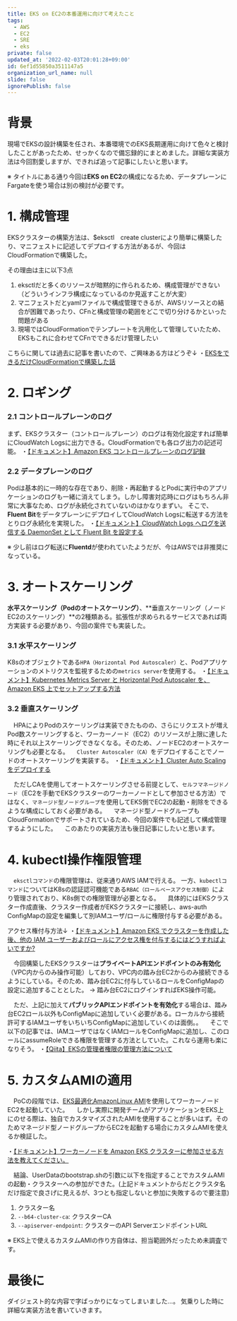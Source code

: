 ```yaml
---
title: EKS on EC2の本番運用に向けて考えたこと
tags:
  - AWS
  - EC2
  - SRE
  - eks
private: false
updated_at: '2022-02-03T20:01:28+09:00'
id: 6ef1d55850a3511147a5
organization_url_name: null
slide: false
ignorePublish: false
---
```

# 背景
現場でEKSの設計構築を任され、本番環境でのEKS長期運用に向けて色々と検討したことがあったため、せっかくなので備忘録的にまとめました。詳細な実装方法は今回割愛しますが、できれば追って記事にしたいと思います。

※ タイトルにある通り今回は**EKS on EC2**の構成になるため、データプレーンにFargateを使う場合は別の検討が必要です。

# 1. 構成管理
EKSクラスターの構築方法は、$eksctl　create clusterにより簡単に構築したり、マニフェストに記述してデプロイする方法があるが、今回はCloudFormationで構築した。

その理由は主に以下3点
1. eksctlだと多くのリソースが暗黙的に作られるため、構成管理ができない（どういうインフラ構成になっているのか見返すことが大変）
2. マニフェストだとyamlファイルで構成管理できるが、AWSリソースとの結合が困難であったり、CFnと構成管理の範囲をどこで切り分けるかといった問題がある
3. 現場ではCloudFormationでテンプレートを汎用化して管理していたため、EKSもこれに合わせてCFnでできるだけ管理したい

こちらに関しては過去に記事を書いたので、ご興味ある方はどうぞ↓
・[EKSをできるだけCloudFormationで構築した話](https://qiita.com/MAKOTO1995/items/caa951c45ee119e70a60)


# 2. ロギング
### 2.1 コントロールプレーンのログ
まず、EKSクラスター（コントロールプレーン）のログは有効化設定すれば簡単にCloudWatch Logsに出力できる。CloudFormationでも各ログ出力の記述可能。
・[【ドキュメント】Amazon EKS コントロールプレーンのログ記録](https://docs.aws.amazon.com/ja_jp/eks/latest/userguide/control-plane-logs.html)

### 2.2 データプレーンのログ
Podは基本的に一時的な存在であり、削除・再起動するとPodに実行中のアプリケーションのログも一緒に消えてしまう。しかし障害対応時にログはもちろん非常に大事なため、ログが永続化されていないのはかなりまずい。
そこで、**Fluent Bit**をデータプレーンにデプロイしてCloudWatch Logsに転送する方法をとりログ永続化を実現した。
・[【ドキュメント】CloudWatch Logs へログを送信する DaemonSet として Fluent Bit を設定する](https://docs.aws.amazon.com/ja_jp/AmazonCloudWatch/latest/monitoring/Container-Insights-setup-logs-FluentBit.html)

※ 少し前はログ転送に**Fluentd**が使われていたようだが、今はAWSでは非推奨になっている。

# 3. オートスケーリング
**水平スケーリング（Podのオートスケーリング）**、**垂直スケーリング（ノードEC2のスケーリング）**の2種類ある。拡張性が求められるサービスであれば両方実装する必要があり、今回の案件でも実装した。

### 3.1 水平スケーリング
K8sのオブジェクトである`HPA（Horizontal Pod Autoscaler）`と、Podアプリケーションのメトリクスを監視するための`metrics server`を使用する。
・[【ドキュメント】Kubernetes Metrics Server と Horizontal Pod Autoscaler を、Amazon EKS 上でセットアップする方法](https://aws.amazon.com/jp/premiumsupport/knowledge-center/eks-metrics-server-pod-autoscaler/)

### 3.2 垂直スケーリング
　HPAによりPodのスケーリングは実装できたものの、さらにリクエストが増えPod数スケーリングすると、ワーカーノード（EC2）のリソースが上限に達した時にそれ以上スケーリングできなくなる。そのため、ノードEC2のオートスケーリングも必要となる。
　`Cluster Autoscaler（CA）`をデプロイすることでノードのオートスケーリングを実装する。
・[【ドキュメント】Cluster Auto Scaling をデプロイする](https://docs.aws.amazon.com/ja_jp/eks/latest/userguide/cluster-autoscaler.html#ca-deploy)

　ただしCAを使用してオートスケーリングさせる前提として、`セルフマネージドノード`（EC2を手動でEKSクラスターのワーカーノードとして参加させる方法）ではなく、`マネージド型ノードグループ`を使用してEKS側でEC2の起動・削除をできるような構成にしておく必要がある。
　マネージド型ノードグループもCloudFormationでサポートされているため、今回の案件でも記述して構成管理するようにした。
　このあたりの実装方法も後日記事にしたいと思います。


# 4. kubectl操作権限管理
　`eksctlコマンド`の権限管理は、従来通りAWS IAMで行える。
一方、`kubectlコマンド`についてはK8sの認証認可機能である`RBAC（ロールベースアクセス制御）`により管理されており、K8s側での権限管理が必要となる。
　具体的にはEKSクラスター作成直後、クラスター作成者がEKSクラスターに接続し、aws-auth ConfigMapの設定を編集して別IAMユーザ/ロールに権限付与する必要がある。

アクセス権付与方法↓
・[【ドキュメント】Amazon EKS でクラスターを作成した後、他の IAM ユーザーおよびロールにアクセス権を付与するにはどうすればよいですか?](https://aws.amazon.com/jp/premiumsupport/knowledge-center/amazon-eks-cluster-access/)

　今回構築したEKSクラスターは**プライベートAPIエンドポイントのみ有効化**（VPC内からのみ操作可能）しており、VPC内の踏み台EC2からのみ接続できるようにしている。そのため、踏み台EC2に付与しているロールをConfigMapの設定に追加することとした。
→ 踏み台EC2にログインすればEKS操作可能。

　ただ、上記に加えて**パブリックAPIエンドポイントを有効化**する場合は、踏み台EC2ロール以外もConfigMapに追加していく必要がある。ローカルから接続許可するIAMユーザをいちいちConfigMapに追加していくのは面倒。。
　そこで以下の記事では、IAMユーザではなくIAMロールをConfigMapに追加し、このロールにassumeRoleできる権限を管理する方法としていた。これなら運用も楽になりそう。
・[【Qiita】EKSの管理者権限の管理方法について](https://qiita.com/Ichi0124/items/8e9325f7bb0305cfe843)

# 5. カスタムAMIの適用
　PoCの段階では、[EKS最適化AmazonLinux AMI](https://docs.aws.amazon.com/ja_jp/eks/latest/userguide/eks-optimized-ami.html)を使用してワーカーノードEC2を起動していた。
　しかし実際に開発チームがアプリケーションをEKS上にのせる際は、独自でカスタマイズされたAMIを使用することが多いはず。そのためマネージド型ノードグループからEC2を起動する場合にカスタムAMIを使えるか検証した。

・[【ドキュメント】ワーカーノードを Amazon EKS クラスターに参加させる方法を教えてください。](https://aws.amazon.com/jp/premiumsupport/knowledge-center/eks-worker-nodes-cluster/)

　結論、UserDataのbootstrap.shの引数に以下を指定することでカスタムAMIの起動・クラスターへの参加ができた。(上記ドキュメントからだとクラスタ名だけ指定で良さげに見えるが、3つとも指定しないと参加に失敗するので要注意)
1. クラスター名
2. `--b64-cluster-ca`: クラスターCA
3. `--apiserver-endpoint`: クラスターのAPI ServerエンドポイントURL

※ EKS上で使えるカスタムAMIの作り方自体は、担当範囲外だったため未調査です。


# 最後に
ダイジェスト的な内容で字ばっかりになってしまいました…。
気乗りした時に詳細な実装方法を書いていきます。

